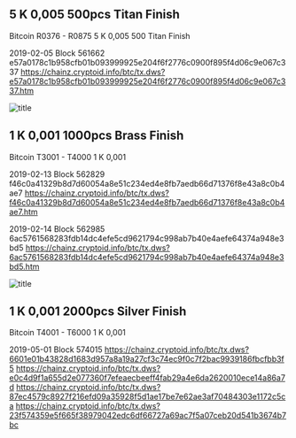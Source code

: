 ## 5 K 0,005 500pcs Titan Finish
Bitcoin R0376 - R0875 5 K 0,005 500 Titan Finish

2019-02-05 Block 561662
e57a0178c1b958cfb01b093999925e204f6f2776c0900f895f4d06c9e067c337
https://chainz.cryptoid.info/btc/tx.dws?e57a0178c1b958cfb01b093999925e204f6f2776c0900f895f4d06c9e067c337.htm

![title](https://i.imgur.com/GWP4vWr.jpg)

## 1 K 0,001 1000pcs Brass Finish
Bitcoin T3001 - T4000 1 K 0,001 

2019-02-13 Block 562829
f46c0a41329b8d7d60054a8e51c234ed4e8fb7aedb66d71376f8e43a8c0b4ae7
https://chainz.cryptoid.info/btc/tx.dws?f46c0a41329b8d7d60054a8e51c234ed4e8fb7aedb66d71376f8e43a8c0b4ae7.htm

2019-02-14 Block 562985
6ac5761568283fdb14dc4efe5cd9621794c998ab7b40e4aefe64374a948e3bd5
https://chainz.cryptoid.info/btc/tx.dws?6ac5761568283fdb14dc4efe5cd9621794c998ab7b40e4aefe64374a948e3bd5.htm

![title](https://i.imgur.com/IG3uX2i.jpg)

## 1 K 0,001 2000pcs Silver Finish
Bitcoin T4001 - T6000 1 K 0,001 

2019-05-01 Block 574015
https://chainz.cryptoid.info/btc/tx.dws?6601e01b43828d1683d957a8a19a27cf3c74ec9f0c7f2bac9939186fbcfbb3f5
https://chainz.cryptoid.info/btc/tx.dws?e0c4d9f1a655d2e077360f7efeaecbeeff4fab29a4e6da2620010ece14a86a7d
https://chainz.cryptoid.info/btc/tx.dws?87ec4579c8927f216efd09a35928f5d1ae17be7e62ae3af70484303e1172c5ca
https://chainz.cryptoid.info/btc/tx.dws?23f574359e5f665f38979042edc6df66727a69ac7f5a07ceb20d541b3674b7bc
